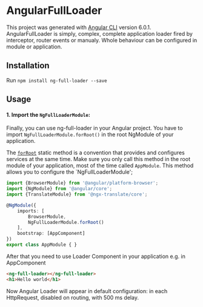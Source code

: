 # AngularFullLoader

This project was generated with [Angular CLI](https://github.com/angular/angular-cli) version 6.0.1.
AngularFullLoader is simply, complex, complete application loader fired by interceptor, router events or manualy. Whole behaviour can be configured in module or application.

## Installation

Run `npm install ng-full-loader --save` 

## Usage
#### 1. Import the `NgFullLoaderModule`:
Finally, you can use ng-full-loader in your Angular project. You have to import `NgFullLoaderModule.forRoot()` in the root NgModule of your application.


The [`forRoot`](https://angular.io/docs/ts/latest/guide/ngmodule.html#!#core-for-root) static method is a convention that provides and configures services at the same time.
Make sure you only call this method in the root module of your application, most of the time called `AppModule`.
This method allows you to configure the `NgFullLoaderModule';

```ts
import {BrowserModule} from '@angular/platform-browser';
import {NgModule} from '@angular/core';
import {TranslateModule} from '@ngx-translate/core';

@NgModule({
    imports: [
        BrowserModule,
        NgFullLoaderModule.forRoot()
    ],
    bootstrap: [AppComponent]
})
export class AppModule { }
```

After that you need to use Loader Component in your application e.g. in AppComponent

```html
<ng-full-loader></ng-full-loader>
<h1>Hello world</h1>
```
Now Angular Loader will appear in default configuration: in each HttpRequest, disabled on routing, with 500 ms delay.